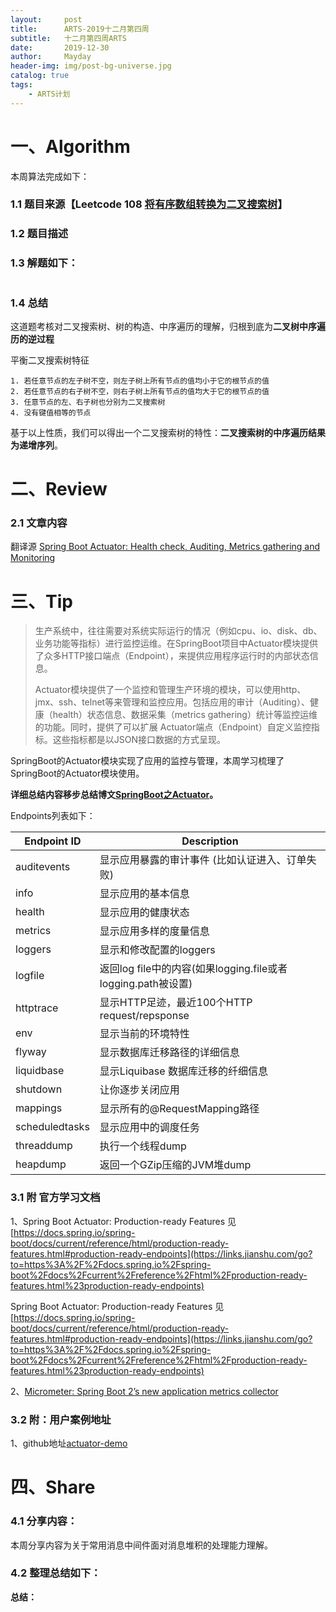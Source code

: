 ```yaml
---
layout:     post
title:      ARTS-2019十二月第四周
subtitle:   十二月第四周ARTS
date:       2019-12-30
author:     Mayday
header-img: img/post-bg-universe.jpg
catalog: true
tags:
    - ARTS计划
---
```


# 一、Algorithm

本周算法完成如下：

### 1.1 题目来源【Leetcode 108 [将有序数组转换为二叉搜索树](https://leetcode-cn.com/problems/convert-sorted-array-to-binary-search-tree/)】

### 1.2 题目描述




### 1.3 解题如下：

```java

```

### 1.4 总结

这道题考核对二叉搜索树、树的构造、中序遍历的理解，归根到底为**二叉树中序遍历的逆过程**

平衡二叉搜索树特征

```
1. 若任意节点的左子树不空，则左子树上所有节点的值均小于它的根节点的值
2. 若任意节点的右子树不空，则右子树上所有节点的值均大于它的根节点的值
3. 任意节点的左、右子树也分别为二叉搜索树
4. 没有键值相等的节点
```

基于以上性质，我们可以得出一个二叉搜索树的特性：**二叉搜索树的中序遍历结果为递增序列**。



# 二、Review

### 2.1 文章内容

翻译源 [Spring Boot Actuator: Health check, Auditing, Metrics gathering and Monitoring](https://www.callicoder.com/spring-boot-actuator/)



# 三、Tip

> 生产系统中，往往需要对系统实际运行的情况（例如cpu、io、disk、db、业务功能等指标）进行监控运维。在SpringBoot项目中Actuator模块提供了众多HTTP接口端点（Endpoint），来提供应用程序运行时的内部状态信息。
>
> Actuator模块提供了一个监控和管理生产环境的模块，可以使用http、jmx、ssh、telnet等来管理和监控应用。包括应用的审计（Auditing）、健康（health）状态信息、数据采集（metrics gathering）统计等监控运维的功能。同时，提供了可以扩展  Actuator端点（Endpoint）自定义监控指标。这些指标都是以JSON接口数据的方式呈现。

SpringBoot的Actuator模块实现了应用的监控与管理，本周学习梳理了SpringBoot的Actuator模块使用。

**详细总结内容移步总结博文[SpringBoot之Actuator](https://www.jianshu.com/p/563d8236bcd4)。**

Endpoints列表如下：

| Endpoint ID    | Description                                                  |
| -------------- | ------------------------------------------------------------ |
| auditevents    | 显示应用暴露的审计事件 (比如认证进入、订单失败)              |
| info           | 显示应用的基本信息                                           |
| health         | 显示应用的健康状态                                           |
| metrics        | 显示应用多样的度量信息                                       |
| loggers        | 显示和修改配置的loggers                                      |
| logfile        | 返回log file中的内容(如果logging.file或者logging.path被设置) |
| httptrace      | 显示HTTP足迹，最近100个HTTP request/repsponse                |
| env            | 显示当前的环境特性                                           |
| flyway         | 显示数据库迁移路径的详细信息                                 |
| liquidbase     | 显示Liquibase 数据库迁移的纤细信息                           |
| shutdown       | 让你逐步关闭应用                                             |
| mappings       | 显示所有的@RequestMapping路径                                |
| scheduledtasks | 显示应用中的调度任务                                         |
| threaddump     | 执行一个线程dump                                             |
| heapdump       | 返回一个GZip压缩的JVM堆dump                                  |

### 3.1 附 官方学习文档

1、Spring Boot Actuator: Production-ready Features 见 [https://docs.spring.io/spring-boot/docs/current/reference/html/production-ready-features.html#production-ready-endpoints](https://links.jianshu.com/go?to=https%3A%2F%2Fdocs.spring.io%2Fspring-boot%2Fdocs%2Fcurrent%2Freference%2Fhtml%2Fproduction-ready-features.html%23production-ready-endpoints)

Spring Boot Actuator: Production-ready Features 见 [https://docs.spring.io/spring-boot/docs/current/reference/html/production-ready-features.html#production-ready-endpoints](https://links.jianshu.com/go?to=https%3A%2F%2Fdocs.spring.io%2Fspring-boot%2Fdocs%2Fcurrent%2Freference%2Fhtml%2Fproduction-ready-features.html%23production-ready-endpoints)

2、[Micrometer: Spring Boot 2’s new application metrics collector](https://links.jianshu.com/go?to=https%3A%2F%2Fspring.io%2Fblog%2F2018%2F03%2F16%2Fmicrometer-spring-boot-2-s-new-application-metrics-collector)

### 3.2 附：用户案例地址

1、github地址[actuator-demo](https://github.com/bigjar/actuator-demo)

# 四、Share

### 4.1 分享内容：

本周分享内容为关于常用消息中间件面对消息堆积的处理能力理解。

> 
>
> 

### 4.2 整理总结如下：



**总结：**

